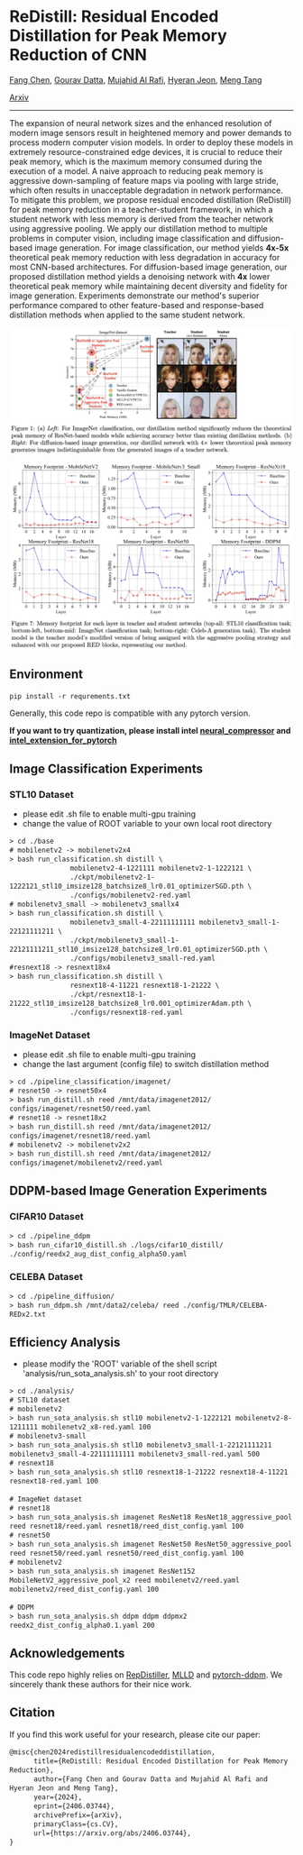 # ReDistill: Residual Encoded Distillation for Peak Memory Reduction of CNN

[Fang Chen](https://c-fun.github.io/), [Gourav Datta](https://godatta.github.io/), [Mujahid Al Rafi](https://mujahidalrafi.github.io/), [Hyeran Jeon](https://www.mocalab.org/), [Meng Tang](http://www.mengtang.org/)

[Arxiv](https://arxiv.org/abs/2406.03744)
 
---

 The expansion of neural network sizes and the enhanced resolution of modern image sensors result in heightened memory and power demands to process modern computer vision models. 
 In order to deploy these models in extremely resource-constrained edge devices, it is crucial to reduce their peak memory, which is the maximum memory consumed during the execution of a model.
 A naive approach to reducing peak memory is aggressive down-sampling of feature maps via pooling with large stride, which often results in unacceptable degradation in network performance.
 To mitigate this problem, we propose residual encoded distillation (ReDistill) for peak memory reduction in a teacher-student framework, in which a student network with less memory is derived from the teacher network using aggressive pooling.
 We apply our distillation method to multiple problems in computer vision, including image classification and diffusion-based image generation.
 For image classification, our method yields $\textbf{4x-5x}$ theoretical peak memory reduction with less degradation in accuracy for most CNN-based architectures. 
 For diffusion-based image generation, our proposed distillation method yields a denoising network with $\textbf{4x}$ lower theoretical peak memory while maintaining decent diversity and fidelity for image generation.
 Experiments demonstrate our method's superior performance compared to other feature-based and response-based distillation methods when applied to the same student network.

![Figure1](./imgs/Figure1.jpg)

![Figure7](./imgs/Figure7.jpg)


## Environment

`pip install -r requrements.txt`

Generally, this code repo is compatible with any pytorch version. 

**If you want to try quantization, please install intel [neural_compressor](https://github.com/intel/neural-compressor) and [intel_extension_for_pytorch](https://github.com/intel/intel-extension-for-pytorch)**


## Image Classification Experiments

### STL10 Dataset
- please edit .sh file to enable multi-gpu training
- change the value of ROOT variable to your own local root directory

```shell
> cd ./base
# mobilenetv2 -> mobilenetv2x4
> bash run_classification.sh distill \
               mobilenetv2-4-1221111 mobilenetv2-1-1222121 \
               ./ckpt/mobilenetv2-1-1222121_stl10_imsize128_batchsize8_lr0.01_optimizerSGD.pth \
               ./configs/mobilenetv2-red.yaml
# mobilenetv3_small -> mobilenetv3_smallx4
> bash run_classification.sh distill \
               mobilenetv3_small-4-22111111111 mobilenetv3_small-1-22121111211 \
               ./ckpt/mobilenetv3_small-1-22121111211_stl10_imsize128_batchsize8_lr0.01_optimizerSGD.pth \
               ./configs/mobilenetv3_small-red.yaml
#resnext18 -> resnext18x4
> bash run_classification.sh distill \
               resnext18-4-11221 resnext18-1-21222 \
               ./ckpt/resnext18-1-21222_stl10_imsize128_batchsize8_lr0.001_optimizerAdam.pth \
               ./configs/resnext18-red.yaml
```

### ImageNet Dataset
- please edit .sh file to enable multi-gpu training
- change the last argument (config file) to switch distillation method
```shell
> cd ./pipeline_classification/imagenet/
# resnet50 -> resnet50x4
> bash run_distill.sh reed /mnt/data/imagenet2012/ configs/imagenet/resnet50/reed.yaml
# resnet18 -> resnet18x2
> bash run_distill.sh reed /mnt/data/imagenet2012/ configs/imagenet/resnet18/reed.yaml
# mobilenetv2 -> mobilenetv2x2
> bash run_distill.sh reed /mnt/data/imagenet2012/ configs/imagenet/mobilenetv2/reed.yaml
```

## DDPM-based Image Generation Experiments

### CIFAR10 Dataset
```shell
> cd ./pipeline_ddpm
> bash run_cifar10_distill.sh ./logs/cifar10_distill/ ./config/reedx2_aug_dist_config_alpha50.yaml
```

### CELEBA Dataset
```shell
> cd ./pipeline_diffusion/
> bash run_ddpm.sh /mnt/data2/celeba/ reed ./config/TMLR/CELEBA-REDx2.txt
```

## Efficiency Analysis
- please modify the 'ROOT' variable of the shell script 'analysis/run_sota_analysis.sh' to your root directory

```shell
> cd ./analysis/
# STL10 dataset
# mobilenetv2
> bash run_sota_analysis.sh stl10 mobilenetv2-1-1222121 mobilenetv2-8-1211111 mobilenetv2_x8-red.yaml 100
# mobilenetv3-small
> bash run_sota_analysis.sh stl10 mobilenetv3_small-1-22121111211 mobilenetv3_small-4-22111111111 mobilenetv3_small-red.yaml 500
# resnext18
> bash run_sota_analysis.sh stl10 resnext18-1-21222 resnext18-4-11221 resnext18-red.yaml 100

# ImageNet dataset
# resnet18
> bash run_sota_analysis.sh imagenet ResNet18 ResNet18_aggressive_pool reed resnet18/reed.yaml resnet18/reed_dist_config.yaml 100
# resnet50
> bash run_sota_analysis.sh imagenet ResNet50 ResNet50_aggressive_pool reed resnet50/reed.yaml resnet50/reed_dist_config.yaml 100
# mobilenetv2
> bash run_sota_analysis.sh imagenet ResNet152 MobileNetV2_aggressive_pool_x2 reed mobilenetv2/reed.yaml mobilenetv2/reed_dist_config.yaml 100

# DDPM
> bash run_sota_analysis.sh ddpm ddpm ddpmx2 reedx2_dist_config_alpha0.1.yaml 200
```

## Acknowledgements

This code repo highly relies on [RepDistiller](https://github.com/HobbitLong/RepDistiller), [MLLD](https://github.com/Jin-Ying/Multi-Level-Logit-Distillation) and [pytorch-ddpm](https://github.com/w86763777/pytorch-ddpm).
We sincerely thank these authors for their nice work.

## Citation
If you find this work useful for your research, please cite our paper:
```text
@misc{chen2024redistillresidualencodeddistillation,
      title={ReDistill: Residual Encoded Distillation for Peak Memory Reduction}, 
      author={Fang Chen and Gourav Datta and Mujahid Al Rafi and Hyeran Jeon and Meng Tang},
      year={2024},
      eprint={2406.03744},
      archivePrefix={arXiv},
      primaryClass={cs.CV},
      url={https://arxiv.org/abs/2406.03744}, 
}
```